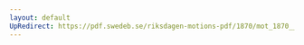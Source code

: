 ```yaml
---
layout: default
UpRedirect: https://pdf.swedeb.se/riksdagen-motions-pdf/1870/mot_1870__ak__reg/mot_1870__ak__reg_005.pdf
---
```

